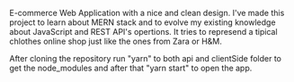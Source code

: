 E-commerce Web Application with a nice and clean design. I've made this project to learn about MERN stack and to evolve my existing knowledge about JavaScript and REST API's opertions. It tries to represend a tipical chlothes online shop just like the ones from Zara or H&M.

After cloning the repository run "yarn" to both api and clientSide folder to get the node_modules and after that "yarn start" to open the app.
